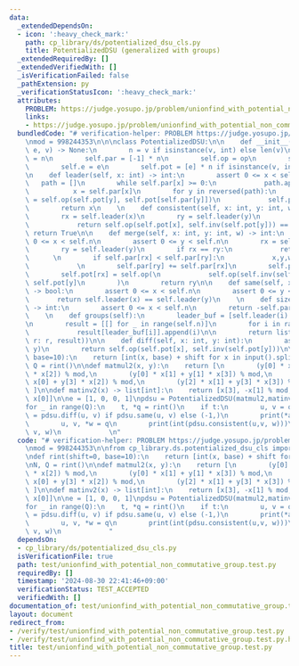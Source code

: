 ```yaml
---
data:
  _extendedDependsOn:
  - icon: ':heavy_check_mark:'
    path: cp_library/ds/potentialized_dsu_cls.py
    title: PotentializedDSU (generalized with groups)
  _extendedRequiredBy: []
  _extendedVerifiedWith: []
  _isVerificationFailed: false
  _pathExtension: py
  _verificationStatusIcon: ':heavy_check_mark:'
  attributes:
    PROBLEM: https://judge.yosupo.jp/problem/unionfind_with_potential_non_commutative_group
    links:
    - https://judge.yosupo.jp/problem/unionfind_with_potential_non_commutative_group
  bundledCode: "# verification-helper: PROBLEM https://judge.yosupo.jp/problem/unionfind_with_potential_non_commutative_group\n\
    \nmod = 998244353\n\n\nclass PotentializedDSU:\n\n    def __init__(self, op, inv,\
    \ e, v) -> None:\n        n = v if isinstance(v, int) else len(v)\n        self.n\
    \ = n\n        self.par = [-1] * n\n        self.op = op\n        self.inv = inv\n\
    \        self.e = e\n        self.pot = [e] * n if isinstance(v, int) else v\n\
    \n    def leader(self, x: int) -> int:\n        assert 0 <= x < self.n\n     \
    \   path = []\n        while self.par[x] >= 0:\n            path.append(x)\n \
    \           x = self.par[x]\n        for y in reversed(path):\n            self.pot[y]\
    \ = self.op(self.pot[y], self.pot[self.par[y]])\n            self.par[y] = x\n\
    \        return x\n    \n    def consistent(self, x: int, y: int, w) -> bool:\n\
    \        rx = self.leader(x)\n        ry = self.leader(y)\n        if rx == ry:\n\
    \            return self.op(self.pot[x], self.inv(self.pot[y])) == w\n       \
    \ return True\n\n    def merge(self, x: int, y: int, w) -> int:\n        assert\
    \ 0 <= x < self.n\n        assert 0 <= y < self.n\n        rx = self.leader(x)\n\
    \        ry = self.leader(y)\n        if rx == ry:\n            return rx\n  \
    \      \n        if self.par[rx] < self.par[ry]:\n            x,y,w,rx,ry = y,x,self.inv(w),ry,rx\n\
    \            \n        self.par[ry] += self.par[rx]\n        self.par[rx] = ry\n\
    \        self.pot[rx] = self.op(\n            self.op(self.inv(self.pot[x]), w),\
    \ self.pot[y]\n        )\n        return ry\n\n    def same(self, x: int, y: int)\
    \ -> bool:\n        assert 0 <= x < self.n\n        assert 0 <= y < self.n\n \
    \       return self.leader(x) == self.leader(y)\n    \n    def size(self, x: int)\
    \ -> int:\n        assert 0 <= x < self.n\n        return -self.par[self.leader(x)]\n\
    \    \n    def groups(self):\n        leader_buf = [self.leader(i) for i in range(self.n)]\n\
    \n        result = [[] for _ in range(self.n)]\n        for i in range(self.n):\n\
    \            result[leader_buf[i]].append(i)\n\n        return list(filter(lambda\
    \ r: r, result))\n\n    def diff(self, x: int, y: int):\n        assert self.same(x,\
    \ y)\n        return self.op(self.pot[x], self.inv(self.pot[y]))\n\ndef rint(shift=0,\
    \ base=10):\n    return [int(x, base) + shift for x in input().split()]\n\nN,\
    \ Q = rint()\n\ndef matmul2(x, y):\n    return [\n        (y[0] * x[0] + y[1]\
    \ * x[2]) % mod,\n        (y[0] * x[1] + y[1] * x[3]) % mod,\n        (y[2] *\
    \ x[0] + y[3] * x[2]) % mod,\n        (y[2] * x[1] + y[3] * x[3]) % mod,\n   \
    \ ]\n\ndef matinv2(x) -> list[int]:\n    return [x[3], -x[1] % mod, -x[2] % mod,\
    \ x[0]]\n\ne = [1, 0, 0, 1]\npdsu = PotentializedDSU(matmul2,matinv2,e,N)\n\n\
    for _ in range(Q):\n    t, *q = rint()\n    if t:\n        u, v = q\n        ans\
    \ = pdsu.diff(u, v) if pdsu.same(u, v) else (-1,)\n        print(*ans)\n    else:\n\
    \        u, v, *w = q\n        print(int(pdsu.consistent(u,v, w)))\n        pdsu.merge(u,\
    \ v, w)\n            \n"
  code: "# verification-helper: PROBLEM https://judge.yosupo.jp/problem/unionfind_with_potential_non_commutative_group\n\
    \nmod = 998244353\n\nfrom cp_library.ds.potentialized_dsu_cls import PotentializedDSU\n\
    \ndef rint(shift=0, base=10):\n    return [int(x, base) + shift for x in input().split()]\n\
    \nN, Q = rint()\n\ndef matmul2(x, y):\n    return [\n        (y[0] * x[0] + y[1]\
    \ * x[2]) % mod,\n        (y[0] * x[1] + y[1] * x[3]) % mod,\n        (y[2] *\
    \ x[0] + y[3] * x[2]) % mod,\n        (y[2] * x[1] + y[3] * x[3]) % mod,\n   \
    \ ]\n\ndef matinv2(x) -> list[int]:\n    return [x[3], -x[1] % mod, -x[2] % mod,\
    \ x[0]]\n\ne = [1, 0, 0, 1]\npdsu = PotentializedDSU(matmul2,matinv2,e,N)\n\n\
    for _ in range(Q):\n    t, *q = rint()\n    if t:\n        u, v = q\n        ans\
    \ = pdsu.diff(u, v) if pdsu.same(u, v) else (-1,)\n        print(*ans)\n    else:\n\
    \        u, v, *w = q\n        print(int(pdsu.consistent(u,v, w)))\n        pdsu.merge(u,\
    \ v, w)\n            "
  dependsOn:
  - cp_library/ds/potentialized_dsu_cls.py
  isVerificationFile: true
  path: test/unionfind_with_potential_non_commutative_group.test.py
  requiredBy: []
  timestamp: '2024-08-30 22:41:46+09:00'
  verificationStatus: TEST_ACCEPTED
  verifiedWith: []
documentation_of: test/unionfind_with_potential_non_commutative_group.test.py
layout: document
redirect_from:
- /verify/test/unionfind_with_potential_non_commutative_group.test.py
- /verify/test/unionfind_with_potential_non_commutative_group.test.py.html
title: test/unionfind_with_potential_non_commutative_group.test.py
---
```

